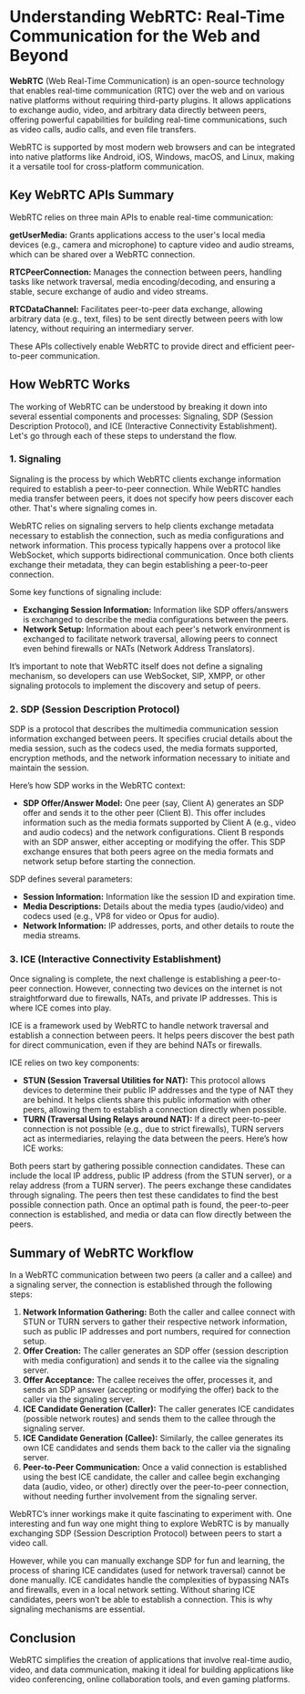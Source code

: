 # Understanding WebRTC: Real-Time Communication for the Web and Beyond

**WebRTC** (Web Real-Time Communication) is an open-source technology that enables real-time communication (RTC) over the web and on various native platforms without requiring third-party plugins. It allows applications to exchange audio, video, and arbitrary data directly between peers, offering powerful capabilities for building real-time communications, such as video calls, audio calls, and even file transfers.

WebRTC is supported by most modern web browsers and can be integrated into native platforms like Android, iOS, Windows, macOS, and Linux, making it a versatile tool for cross-platform communication.

## Key WebRTC APIs Summary

WebRTC relies on three main APIs to enable real-time communication:

**getUserMedia:** Grants applications access to the user's local media devices (e.g., camera and microphone) to capture video and audio streams, which can be shared over a WebRTC connection.

**RTCPeerConnection:** Manages the connection between peers, handling tasks like network traversal, media encoding/decoding, and ensuring a stable, secure exchange of audio and video streams.

**RTCDataChannel:** Facilitates peer-to-peer data exchange, allowing arbitrary data (e.g., text, files) to be sent directly between peers with low latency, without requiring an intermediary server.

These APIs collectively enable WebRTC to provide direct and efficient peer-to-peer communication.

## How WebRTC Works

The working of WebRTC can be understood by breaking it down into several essential components and processes: Signaling, SDP (Session Description Protocol), and ICE (Interactive Connectivity Establishment). Let's go through each of these steps to understand the flow.

### 1. Signaling

Signaling is the process by which WebRTC clients exchange information required to establish a peer-to-peer connection. While WebRTC handles media transfer between peers, it does not specify how peers discover each other. That's where signaling comes in.

WebRTC relies on signaling servers to help clients exchange metadata necessary to establish the connection, such as media configurations and network information. This process typically happens over a protocol like WebSocket, which supports bidirectional communication. Once both clients exchange their metadata, they can begin establishing a peer-to-peer connection.

Some key functions of signaling include:

- **Exchanging Session Information:** Information like SDP offers/answers is exchanged to describe the media configurations between the peers.
- **Network Setup:** Information about each peer's network environment is exchanged to facilitate network traversal, allowing peers to connect even behind firewalls or NATs (Network Address Translators).

It’s important to note that WebRTC itself does not define a signaling mechanism, so developers can use WebSocket, SIP, XMPP, or other signaling protocols to implement the discovery and setup of peers.

### 2. SDP (Session Description Protocol)

SDP is a protocol that describes the multimedia communication session information exchanged between peers. It specifies crucial details about the media session, such as the codecs used, the media formats supported, encryption methods, and the network information necessary to initiate and maintain the session.

Here’s how SDP works in the WebRTC context:

- **SDP Offer/Answer Model:** One peer (say, Client A) generates an SDP offer and sends it to the other peer (Client B). This offer includes information such as the media formats supported by Client A (e.g., video and audio codecs) and the network configurations. Client B responds with an SDP answer, either accepting or modifying the offer. This SDP exchange ensures that both peers agree on the media formats and network setup before starting the connection.

SDP defines several parameters:
- **Session Information:** Information like the session ID and expiration time.
- **Media Descriptions:** Details about the media types (audio/video) and codecs used (e.g., VP8 for video or Opus for audio).
- **Network Information:** IP addresses, ports, and other details to route the media streams.

### 3. ICE (Interactive Connectivity Establishment)

Once signaling is complete, the next challenge is establishing a peer-to-peer connection. However, connecting two devices on the internet is not straightforward due to firewalls, NATs, and private IP addresses. This is where ICE comes into play.

ICE is a framework used by WebRTC to handle network traversal and establish a connection between peers. It helps peers discover the best path for direct communication, even if they are behind NATs or firewalls.

ICE relies on two key components:

- **STUN (Session Traversal Utilities for NAT):** This protocol allows devices to determine their public IP addresses and the type of NAT they are behind. It helps clients share this public information with other peers, allowing them to establish a connection directly when possible.
- **TURN (Traversal Using Relays around NAT):** If a direct peer-to-peer connection is not possible (e.g., due to strict firewalls), TURN servers act as intermediaries, relaying the data between the peers.
Here’s how ICE works:

Both peers start by gathering possible connection candidates. These can include the local IP address, public IP address (from the STUN server), or a relay address (from a TURN server).
The peers exchange these candidates through signaling.
The peers then test these candidates to find the best possible connection path.
Once an optimal path is found, the peer-to-peer connection is established, and media or data can flow directly between the peers.

## Summary of WebRTC Workflow

In a WebRTC communication between two peers (a caller and a callee) and a signaling server, the connection is established through the following steps:

1. **Network Information Gathering:** Both the caller and callee connect with STUN or TURN servers to gather their respective network information, such as public IP addresses and port numbers, required for connection setup.
2. **Offer Creation:** The caller generates an SDP offer (session description with media configuration) and sends it to the callee via the signaling server.
3. **Offer Acceptance:** The callee receives the offer, processes it, and sends an SDP answer (accepting or modifying the offer) back to the caller via the signaling server.
4. **ICE Candidate Generation (Caller):** The caller generates ICE candidates (possible network routes) and sends them to the callee through the signaling server.
5. **ICE Candidate Generation (Callee):** Similarly, the callee generates its own ICE candidates and sends them back to the caller via the signaling server.
6. **Peer-to-Peer Communication:** Once a valid connection is established using the best ICE candidate, the caller and callee begin exchanging data (audio, video, or other) directly over the peer-to-peer connection, without needing further involvement from the signaling server.

WebRTC’s inner workings make it quite fascinating to experiment with. One interesting and fun way one might thing to explore WebRTC is by manually exchanging SDP (Session Description Protocol) between peers to start a video call.

However, while you can manually exchange SDP for fun and learning, the process of sharing ICE candidates (used for network traversal) cannot be done manually. ICE candidates handle the complexities of bypassing NATs and firewalls, even in a local network setting. Without sharing ICE candidates, peers won’t be able to establish a connection. This is why signaling mechanisms are essential.

## Conclusion

WebRTC simplifies the creation of applications that involve real-time audio, video, and data communication, making it ideal for building applications like video conferencing, online collaboration tools, and even gaming platforms.